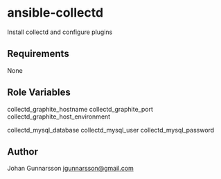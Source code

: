 ansible-collectd
================

Install collectd and configure plugins

Requirements
------------

None


Role Variables
--------------

collectd_graphite_hostname
collectd_graphite_port
collectd_graphite_host_environment

collectd_mysql_database
collectd_mysql_user
collectd_mysql_password

Author
------

Johan Gunnarsson <jgunnarsson@gmail.com>
